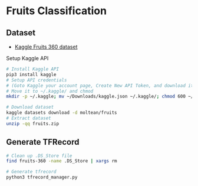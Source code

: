 # Fruits Classification

## Dataset

* [Kaggle Fruits 360 dataset](https://www.kaggle.com/moltean/fruits)

Setup Kaggle API

```sh
# Install Kaggle API
pip3 install kaggle
# Setup API credentials
# (Goto Kaggle your account page, Create New API Token, and download it)
# Move it to ~/.kaggle/ and chmod
mkdir -p ~/.kaggle; mv ~/Downloads/kaggle.json ~/.kaggle/; chmod 600 ~/.kaggle/kaggle.json
```

```sh
# Download dataset
kaggle datasets download -d moltean/fruits
# Extract dataset
unzip -qq fruits.zip
```

## Generate TFRecord

```sh
# Clean up .DS_Store file
find fruits-360 -name .DS_Store | xargs rm

# Generate tfrecord
python3 tfrecord_manager.py
```

